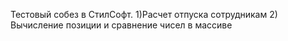 Тестовый собез в СтилСофт.
1)Расчет отпуска сотрудникам 
2) Вычисление позиции и сравнение чисел в массиве 
